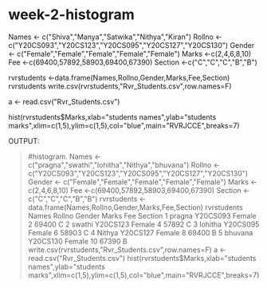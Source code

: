 # week-2-histogram

Names <- c("Shiva","Manya","Satwika","Nithya","Kiran")
Rollno <- c("Y20CS093","Y20CS123","Y20CS095","Y20CS127","Y20CS130")
Gender <- c("Female","Female","Female","Female","Female")
Marks <-c(2,4,6,8,10)
Fee <-c(69400,57892,58903,69400,67390)
Section <-c("C","C","C","B","B")

rvrstudents <-data.frame(Names,Rollno,Gender,Marks,Fee,Section)
rvrstudents
write.csv(rvrstudents,"Rvr_Students.csv",row.names=F)

a <- read.csv("Rvr_Students.csv")



hist(rvrstudents$Marks,xlab="students names",ylab="students marks",xlim=c(1,5),ylim=c(1,5),col="blue",main="RVRJCCE",breaks=7)


OUTPUT:
> #histogram.
> Names <- c("pragna","swathi","lohitha","Nithya","bhuvana")
> Rollno <- c("Y20CS093","Y20CS123","Y20CS095","Y20CS127","Y20CS130")
> Gender <- c("Female","Female","Female","Female","Female")
> Marks <-c(2,4,6,8,10)
> Fee <-c(69400,57892,58903,69400,67390)
> Section <-c("C","C","C","B","B")
> rvrstudents <-data.frame(Names,Rollno,Gender,Marks,Fee,Section)
> rvrstudents
    Names   Rollno Gender Marks   Fee Section
1   pragna Y20CS093  Female     2 69400       C
2   swathi Y20CS123 Female     4 57892       C
3  lohitha  Y20CS095 Female     6 58903       C
4  Nithya  Y20CS127 Female     8 69400       B
5   bhuvana Y20CS130   Female    10 67390       B
> write.csv(rvrstudents,"Rvr_Students.csv",row.names=F)
> a <- read.csv("Rvr_Students.csv")
> hist(rvrstudents$Marks,xlab="students names",ylab="students marks",xlim=c(1,5),ylim=c(1,5),col="blue",main="RVRJCCE",breaks=7)
